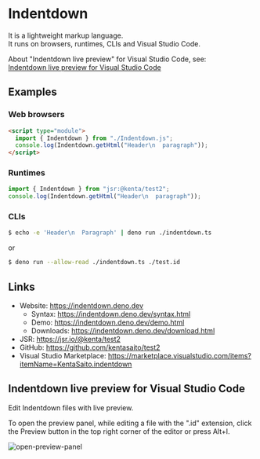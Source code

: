 # Indentdown

It is a lightweight markup language.\
It runs on browsers, runtimes, CLIs and Visual Studio Code.

About "Indentdown live preview" for Visual Studio Code, see:\
[Indentdown live preview for Visual Studio Code](#indentdown-live-preview-for-visual-studio-code)

## Examples

### Web browsers

```HTML
<script type="module">
  import { Indentdown } from "./Indentdown.js";
  console.log(Indentdown.getHtml("Header\n  paragraph"));
</script>
```

### Runtimes

```TypeScript
import { Indentdown } from "jsr:@kenta/test2";
console.log(Indentdown.getHtml("Header\n  paragraph"));
```

### CLIs

```sh
$ echo -e 'Header\n  Paragraph' | deno run ./indentdown.ts
```

or

```sh
$ deno run --allow-read ./indentdown.ts ./test.id
```

## Links

- Website: https://indentdown.deno.dev
  - Syntax: https://indentdown.deno.dev/syntax.html
  - Demo: https://indentdown.deno.dev/demo.html
  - Downloads: https://indentdown.deno.dev/download.html
- JSR: https://jsr.io/@kenta/test2
- GitHub: https://github.com/kentasaito/test2
- Visual Studio Marketplace:
  https://marketplace.visualstudio.com/items?itemName=KentaSaito.indentdown

## Indentdown live preview for Visual Studio Code

Edit Indentdown files with live preview.

To open the preview panel, while editing a file with the ".id" extension, click
the Preview button in the top right corner of the editor or press Alt+I.

![open-preview-panel](https://indentdown.deno.dev/open-preview-panel.gif)
